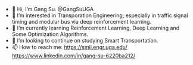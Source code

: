 - 👋 Hi, I’m Gang Su. @GangSuUGA
- 👀 I’m interested in Transporation Engineering, especially in traffic signal timing and modular bus via deep reinforcement learning. 
- 🌱 I’m currently learning Reinforcement Learning, Deep Learning and Some Optimization Algorithms. 
- 💞️ I’m looking to continue on studying Smart Transportation. 
- 📫 How to reach me: https://smil.engr.uga.edu/ https://www.linkedin.com/in/gang-su-6220ba212/

<!---
GangSuUGA/GangSuUGA is a ✨ special ✨ repository because its `README.md` (this file) appears on your GitHub profile.
You can click the Preview link to take a look at your changes.
--->
